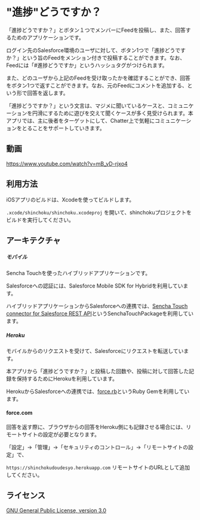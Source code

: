 # "進捗"どうですか？


「進捗どうですか？」とボタン１つでメンバーにFeedを投稿し、また、回答するためのアプリケーションです。

ログイン先のSalesforce環境のユーザに対して、ボタン1つで「進捗どうですか？」という旨のFeedをメンション付きで投稿することができます。なお、Feedには「#進捗どうですか」というハッシュタグがつけられます。

また、どのユーザから上記のFeedを受け取ったかを確認することができ、回答をボタン1つで返すことができます。なお、元のFeedにコメントを追加する、という形で回答を返します。

「進捗どうですか？」という文言は、マジメに聞いているケースと、コミュニケーションを円滑にするために遊びを交えて聞くケースが多く見受けられます。本アプリでは、主に後者をターゲットにして、Chatter上で気軽にコミュニケーションをとることをサポートしていきます。


## 動画

https://www.youtube.com/watch?v=mB_vD-rjxo4

## 利用方法

iOSアプリのビルドは、Xcodeを使ってビルドします。

```.xcode/shinchoku/shinchoku.xcodeproj``` を開いて、shinchokuプロジェクトをビルドを実行してください。

## アーキテクチャ

##### モバイル
Sencha Touchを使ったハイブリッドアプリケーションです。

Salesforceへの認証には、Salesforce Mobile SDK for Hybridを利用しています。

ハイブリッドアプリケーションからSalesforceへの連携では、[Sencha Touch connector for Salesforce REST API](https://market.sencha.com/extensions/sencha-touch-connector-for-salesforce-rest-api)というSenchaTouchPackageを利用しています。

##### Heroku
モバイルからのリクエストを受けて、Salesforceにリクエストを転送しています。

本アプリから「進捗どうですか？」と投稿した回数や、投稿に対して回答した記録を保持するためにHerokuを利用しています。

HerokuからSalesforceへの連携では、[force.rb](https://github.com/heroku/force.rb)というRuby Gemを利用しています。

#### force.com
回答を返す際に、ブラウザからの回答をHeroku側にも記録させる場合には、リモートサイトの設定が必要となります。

「設定」->「管理」->「セキュリティのコントロール」->「リモートサイトの設定」で、

```https://shinchokudoudesyo.herokuapp.com``` リモートサイトのURLとして追加してください。

## ライセンス
[GNU General Public License, version 3.0](http://www.gnu.org/copyleft/gpl.html)